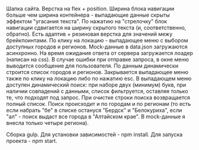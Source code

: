 Шапка сайта.
Верстка на flex + position. Ширина блока навигации больше чем ширина контейнера - выпадающие данные скрыты эффектом "угасания текста". По нажатию на "стрелочку" блок навигации сдвигается на ширину скрытого текста (и, соответственно, обратно).
Есть адаптив + резиновая верстка для значений межу брейкпоинтами.
По клику на локацию - выпадающее меню с выбором доступных городов и регионов. Mock-данные в data.json загружаются асинхронно.
На время ожидания ответа от сервера загружается лоадер (написан на css).
В случае ошибки при отправке запроса, в окне меню выводится сообщение для пользователя. По данным динамически строится список городов и регионов.
Закрывается выпадающее меню также по клику на локацию либо по нажатию esc.
В выпадающем меню доступен динамический поиск: при наборе двух (минимум) букв, при наличии совпадений с данными, список фильтруется, оставляя только те, что подходят под запрос. При очистке строки поиска возвращается полный список. Поиск происходит и по городам и по регионам (то есть если набрать "бе" в списке остануся "Бердск" и "Белокуриха", если "ал" - поиск выдаст все города в "Алтайском крае". В mock-данные я внесла только четыре региона).

Сборка gulp.
Для установки зависимостей - npm install.
Для запуска проекта - npm start.
